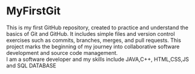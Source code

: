 # MyFirstGit
This is my first GitHub repository, created to practice and understand the basics of Git and GitHub. It includes simple files and version control exercises such as commits, branches, merges, and pull requests. This project marks the beginning of my journey into collaborative software development and source code management.
<br>
I am a software developer and my skills include JAVA,C++, HTML,CSS,JS and SQL DATABASE


